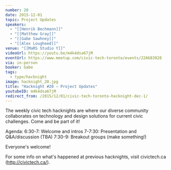 ```yaml
---
number: 20
date: 2015-12-01
topic: Project Updates
speakers:
  - "[[Henrik Bechmann]]"
  - "[[Matthew Gray]]"
  - "[[Gabe Sawhney]]"
  - "[[Alex Lougheed]]"
venue: "[[MaRS Studio Y]]"
videoUrl: https://youtu.be/m4k4dsa67jM
eventUrl: https://www.meetup.com/civic-tech-toronto/events/226683928
via: in-person
booker: Gabe
tags:
  - type/hacknight
image: hacknight_20.jpg
title: "Hacknight #20 – Project Updates"
youtubeID: m4k4dsa67jM
redirect_from: /2015/12/01/civic-tech-toronto-hacknight-dec-1/
---
```


The weekly civic tech hacknights are where our diverse community collaborates on technology and design solutions for current civic challenges. Come and be part of it!

Agenda:
6:30-7: Welcome and intros
7-7:30: Presentation and Q&A/discussion (TBA)
7:30-9: Breakout groups (make something!)

Everyone's welcome!

For some info on what's happened at previous hacknights, visit civictech.ca (http://civictech.ca/).